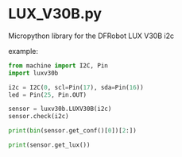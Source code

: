 # LUX_V30B.py
Micropython library for the DFRobot LUX V30B i2c

example:

```python
from machine import I2C, Pin
import luxv30b

i2c = I2C(0, scl=Pin(17), sda=Pin(16))
led = Pin(25, Pin.OUT)

sensor = luxv30b.LUXV30B(i2c)
sensor.check(i2c)

print(bin(sensor.get_conf()[0])[2:])

print(sensor.get_lux())
```
